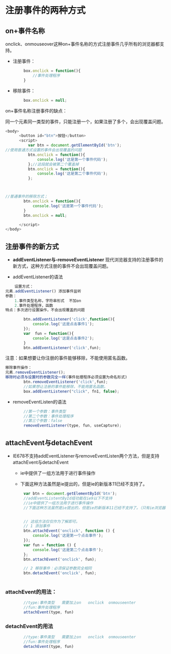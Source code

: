 # 注册事件的两种方式

## on+事件名称

  onclick、onmouseover这种on+事件名称的方式注册事件几乎所有的浏览器都支持。

- 注册事件：

```javascript
        box.onclick = function(){
            //事件处理程序	
        }
```
- 移除事件：

```javascript
        box.onclick = null;	
```
on+事件名称注册事件的缺点：

同一个元素同一类型的事件，只能注册一个，如果注册了多个，会出现覆盖问题。

```javascript
<body>
      <button id="btn">按钮</button>
      <script>
          var btn = document.getElementById('btn');
//使用普通方式设置的事件会出现覆盖的问题
          btn.onclick = function(){
              console.log('这是第一个事件代码');
          };//这段就会被第二个覆盖掉
          btn.onclick = function(){
              console.log('这是第二个事件代码');
          };



//普通事件的移除方式；
        btn.onclick = function(){
            console.log('这是第一个事件代码');
        }
        btn.onclick = null;

      </script>
</body>
```



## 注册事件的新方式

- **addEventListener与-removeEventListener**
      现代浏览器支持的注册事件的新方式，这种方式注册的事件不会出现覆盖问题。

- addEventListener的语法

```javascript
	设置方式：
元素.addEventListener() 添加事件监听
参数：
	1.事件类型名称，字符串形式  不加on
	2.事件处理程序，函数
特点：多次进行设置操作，不会出现覆盖的问题

        btn.addEventListener('click',function(){
            console.log('这是点击事件1');
        });
        var  fun = function(){
            console.log('这是点击事件2');
        }
        btn.addEventListener('click',fun);
```
注意：如果想要让你注册的事件能够移除，不能使用匿名函数。

```javascript
移除事件操作：
元素.removeEventListener();
移除时必须与设置时的参数完全一样(事件处理程序必须设置为命名形式)
        btn.removeEventListener('click',fun);
        //如果想让注册的事件能移除，不能用匿名函数。
        box.addEventListener("click", fn1, false);
```

- removeEventListen的语法

```javascript
        //第一个参数：事件类型
        //第二个参数：事件处理程序
        //第三个参数：false
        removeEventListener(type, fun, useCapture);
```
## attachEvent与detachEvent

  - IE678不支持addEventListener与removeEventListen两个方法，但是支持attachEvent与detachEvent  

    - ie中提供了一组方法用于进行事件操作

    - 下面这种方法虽然是ie提出的，但是ie的新版本11已经不支持了。

```javascript
        var btn = document.getElementById('btn');
        //addEventListentById组功能在ie9以下不支持
        //ie中提供了一组方法用于进行事件操作
        //下面这种方法虽然是ie提出的，但是ie的新版本11已经不支持了。（只有ie浏览器11  以下才生效）


		// 这组方法仅仅作为了解即可。
		// 1 添加事件
		btn.attachEvent('onclick', function () {
			console.log('这是第一个点击事件');
		});
		var fun = function () {
			console.log('这是第二个点击事件');
		};
		btn.attachEvent('onclick', fun);

		// 2 移除事件：必须保证参数完全相同
		btn.detachEvent('onclick', fun);
    
```



### attachEvent的用法：

```javascript
        //type:事件类型   需要加上on   onclick  onmouseenter
        //fun:事件处理程序
        attachEvent(type, fun)
```

### detachEvent的用法

```javascript
        //type:事件类型   需要加上on   onclick  onmouseenter
        //fun:事件处理程序
        detachEvent(type, fun)
```


